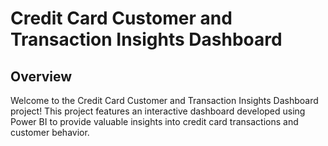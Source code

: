 # Credit Card Customer and Transaction Insights Dashboard
## Overview
Welcome to the Credit Card Customer and Transaction Insights Dashboard project! This project features an interactive dashboard developed using Power BI to provide valuable insights into credit card transactions and customer behavior.
